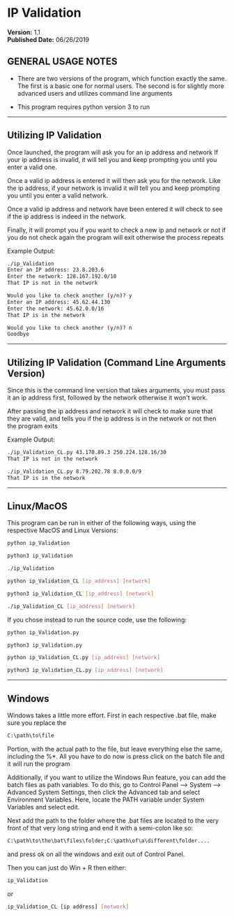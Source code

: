 # IP Validation
**Version:** 1.1 <br />
**Published Date:** 06/26/2019

GENERAL USAGE NOTES
--------------------

- There are two versions of the program, which function exactly the same. 
  The first is a basic one for normal users. The second is for slightly
  more advanced users and utilizes command line arguments

- This program requires python version 3 to run

--------------------------------------------------------------------------

Utilizing IP Validation
----------------------------

Once launched, the program will ask you for an ip address and network
If your ip address is invalid, it will tell you and keep prompting you
until you enter a valid one.

Once a valid ip address is entered it will then ask you for the network.
Like the ip address, if your network is invalid it will tell you and keep
prompting you until you enter a valid network.

Once a valid ip address and network have been entered it will check to see
if the ip address is indeed in the network.

Finally, it will prompt you if you want to check a new ip and network or not
if you do not check again the program will exit otherwise the process 
repeats

Example Output:
```bash
./ip_Validation
Enter an IP address: 23.8.203.6
Enter the network: 128.167.192.0/18
That IP is not in the network

Would you like to check another (y/n)? y
Enter an IP address: 45.62.44.130
Enter the network: 45.62.0.0/16 
That IP is in the network

Would you like to check another (y/n)? n
Goodbye
```

---------------------------------------------------------------------------


Utilizing IP Validation (Command Line Arguments Version)
-----------------------------

Since this is the command line version that takes arguments, you must pass it 
an ip address first, followed by the network otherwise it won't work.

After passing the ip address and network it will check to make sure that they
are valid, and tells you if the ip address is in the network or not then the
program exits

Example Output:
```bash
./ip_Validation_CL.py 43.170.89.3 250.224.128.16/30
That IP is not in the network

./ip_Validation_CL.py 8.79.202.78 8.0.0.0/9
That IP is in the network
```

-----------------------------------------------------------------------------

Linux/MacOS
-----------

This program can be run in either of the following ways, using the respective
MacOS and Linux Versions:
```bash
python ip_Validation 
```
```bash
python3 ip_Validation
```
```bash
./ip_Validation
```
```bash
python ip_Validation_CL [ip_address] [network]
```
```bash
python3 ip_Validation_CL [ip_address] [network]
```
```bash
./ip_Validation_CL [ip_address] [network]
```
If you chose instead to run the source code, use the following:
```bash
python ip_Validation.py
```
```bash
python3 ip_Validation.py
```
```bash
python ip_Validation_CL.py [ip_address] [network]
```
```bash
python3 ip_Validation_CL.py [ip_address] [network]
```

--------------------------------------

Windows
----------------

Windows takes a little more effort. First in each respective .bat file, make
sure you replace the
```bash
C:\path\to\file
```
Portion, with the actual path to the file, but leave everything else the
same, including the %*. All you have to do now is press click on the batch file and it will
run the program 

Additionally, if you want to utilize the Windows Run feature, you can add 
the batch files as path variables. To do this, go to Control Panel --> 
System --> Advanced System Settings, then click the Advanced tab and select 
Environment Variables. Here, locate the PATH variable under System Variables 
and select edit.

Next add the path to the folder where the .bat files are located to the very
front of that very long string and end it with a semi-colon like so:
```bash
C:\path\to\the\bat\files\folder;C:\path\of\a\different\folder.... 
``` 
and press ok on all the windows and exit out of Control Panel.

Then you can just do Win + R then either:
```bash
ip_Validation 
```
or
```bash
ip_Validation_CL [ip address] [network]
```

